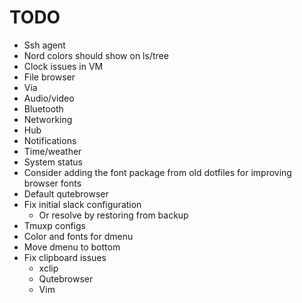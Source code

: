 # TODO

* Ssh agent
* Nord colors should show on ls/tree
* Clock issues in VM
* File browser
* Via
* Audio/video
* Bluetooth
* Networking
* Hub
* Notifications
* Time/weather
* System status
* Consider adding the font package from old dotfiles for improving browser fonts
* Default qutebrowser
* Fix initial slack configuration
  * Or resolve by restoring from backup
* Tmuxp configs
* Color and fonts for dmenu
* Move dmenu to bottom
* Fix clipboard issues
  * xclip
  * Qutebrowser
  * Vim
